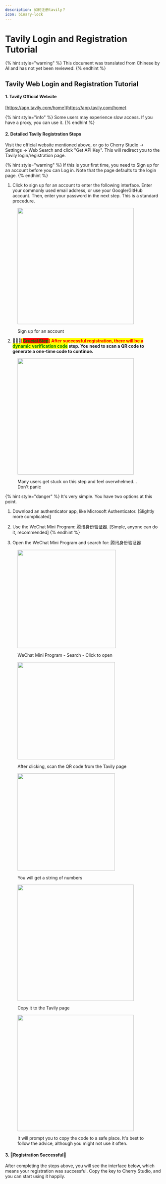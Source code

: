 ```yaml
---
description: 如何注册tavily？
icon: binary-lock
---
```


# Tavily Login and Registration Tutorial

{% hint style="warning" %}
This document was translated from Chinese by AI and has not yet been reviewed.
{% endhint %}

## Tavily Web Login and Registration Tutorial

#### 1. Tavily Official Website

[https://app.tavily.com/home](https://app.tavily.com/home)

{% hint style="info" %}
Some users may experience slow access. If you have a proxy, you can use it.
{% endhint %}

#### 2. Detailed Tavily Registration Steps

Visit the official website mentioned above, or go to Cherry Studio -> Settings -> Web Search and click "Get API Key". This will redirect you to the Tavily login/registration page.

{% hint style="warning" %}
If this is your first time, you need to Sign up for an account before you can Log in. Note that the page defaults to the login page.
{% endhint %}

1. Click to sign up for an account to enter the following interface. Enter your commonly used email address, or use your Google/GitHub account. Then, enter your password in the next step. This is a standard procedure.

<figure><img src="../../.gitbook/assets/image%20(117).png" alt="" width="375"><figcaption><p>Sign up for an account</p></figcaption></figure>

2. 🚨🚨🚨<mark style="color:red;">**\[**</mark><mark style="color:green;background-color:red;">**Crucial Step**</mark><mark style="color:red;">**] After successful registration, there will be a**</mark>**&#x20;**<mark style="color:green;">**dynamic verification code**</mark>**&#x20;step. You need to scan a QR code to generate a one-time code to continue.**

<figure><img src="../../.gitbook/assets/image%20(118).png" alt="" width="375"><figcaption><p>Many users get stuck on this step and feel overwhelmed... Don't panic</p></figcaption></figure>

{% hint style="danger" %}
It's very simple. You have two options at this point.

1. Download an authenticator app, like Microsoft Authenticator. \[Slightly more complicated]
2. Use the WeChat Mini Program: 腾讯身份验证器. \[Simple, anyone can do it, recommended]
{% endhint %}

3. Open the WeChat Mini Program and search for: 腾讯身份验证器

<figure><img src="../../.gitbook/assets/image%20(119).png" alt="" width="317"><figcaption><p>WeChat Mini Program - Search - Click to open</p></figcaption></figure>

<figure><img src="../../.gitbook/assets/image%20(120).png" alt="" width="314"><figcaption><p>After clicking, scan the QR code from the Tavily page</p></figcaption></figure>

<figure><img src="../../.gitbook/assets/image%20(123).png" alt="" width="314"><figcaption><p>You will get a string of numbers</p></figcaption></figure>

<figure><img src="../../.gitbook/assets/image%20(122).png" alt="" width="375"><figcaption><p>Copy it to the Tavily page</p></figcaption></figure>

<figure><img src="../../.gitbook/assets/image%20(124).png" alt="" width="375"><figcaption><p>It will prompt you to copy the code to a safe place. It's best to follow the advice, although you might not use it often.</p></figcaption></figure>

#### 3. 🎉Registration Successful🎉

After completing the steps above, you will see the interface below, which means your registration was successful. Copy the key to Cherry Studio, and you can start using it happily.

<figure><img src="../../.gitbook/assets/image%20(114).png" alt=""><figcaption></figcaption></figure>
